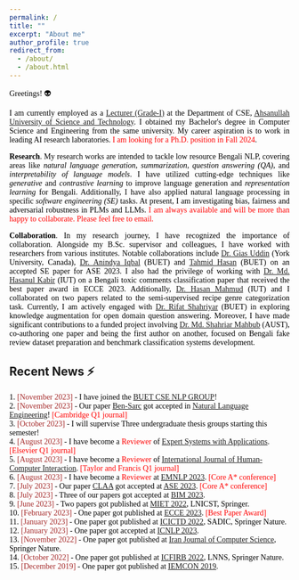 ```yaml
---
permalink: /
title: ""
excerpt: "About me"
author_profile: true
redirect_from: 
  - /about/
  - /about.html
---
```


<span style="color:black; font-family:Georgia">Greetings! 👽</span>

<p style="text-align:justify; color:black; font-family:Georgia">I am currently employed as 
a <a href="https://aust.edu/cse/faculty_member/mr_g_m_shahariar">Lecturer (Grade-I)</a> at the Department of CSE, 
<a href="https://aust.edu/">Ahsanullah University of Science and Technology</a>. I obtained my Bachelor's degree in Computer Science and 
Engineering from the same university. My career aspiration is to work in leading AI research laboratories. <span style="color:red;">I am looking for a Ph.D. position in Fall 2024</span>.
</p>


<p style="text-align:justify;color:black; font-family:Georgia">
<b>Research</b>. My research works are intended to tackle low resource Bengali NLP, covering areas like <em>natural language generation</em>, <em>summarization</em>, <em>question answering (QA)</em>, 
and <em>interpretability of language models</em>. I have utilized cutting-edge techniques like <em>generative</em> and 
<em>contrastive learning</em> to improve language generation and <em>representation learning</em> for Bengali. 
Additionally, I have also applied natural language processing in specific <em>software engineering (SE)</em> tasks. At present, I am investigating bias, fairness and adversarial robustness in PLMs and LLMs.
<span style="color:red;">I am always available and will be more than happy to collaborate. Please feel free to email.</span>
</p>

<p style="text-align:justify;color:black; font-family:Georgia">
<b>Collaboration</b>.  In my research journey, I have recognized the importance of collaboration. Alongside my B.Sc. supervisor and 
colleagues, I have worked with researchers from various institutes. Notable collaborations include 
<a href="https://giasuddin.ca/">Dr. Gias Uddin</a> (York University, Canada), 
<a href="https://cse.buet.ac.bd/faculty_list/detail/anindyaiqbal">Dr. Anindya Iqbal</a> (BUET) and <a href="https://tahmid04.github.io/">Tahmid Hasan</a> (BUET) on an accepted SE paper for ASE 2023. I also 
had the privilege of working with <a href="https://cse.iutoic-dhaka.edu/profile/hasanul">Dr. Md. Hasanul Kabir</a> (IUT) on a Bengali toxic 
comments classification paper that received the best paper award in ECCE 2023. Additionally, 
<a href="https://cse.iutoic-dhaka.edu/profile/hasan/education">Dr. Hasan Mahmud</a> (IUT) and I collaborated on two papers related to the 
semi-supervised recipe genre categorization task. Currently, I am actively engaged with 
<a href="http://rifatshahriyar.github.io/">Dr. Rifat Shahriyar</a> (BUET) in exploring knowledge augmentation for open 
domain question answering. Moreover, I have made significant contributions to a funded project involving 
<a href="https://www.aust.edu/cse/faculty_member/dr_md_shahriar_mahbub">Dr. Md. Shahriar Mahbub</a> (AUST), co-authoring one paper and being the first 
author on another, focused on Bengali fake review dataset preparation and benchmark classification systems development.
</p>


## Recent News ⚡
<span style="font-family:Monaco; color:black;">1. <span style="color:brown">[November 2023]</span> -  I have joined the [BUET CSE NLP GROUP](https://csebuetnlp.github.io/)!</span><br/>
<span style="font-family:Monaco; color:black;">2. <span style="color:brown">[November 2023]</span> -  Our paper [Ben-Sarc](https://www.researchgate.net/publication/357888683_Ben-Sarc_A_Corpus_for_Sarcasm_Detection_from_Bengali_Social_Media_Comments_and_Its_Baseline_Evaluation) got accepted in [Natural Language Engineering](https://www.cambridge.org/core/journals/natural-language-engineering)! <span style="color:red;">[Cambridge Q1 journal]</span></span><br/>
<span style="font-family:Monaco; color:black;">3. <span style="color:brown">[October 2023]</span> -  I will supervise Three undergraduate thesis groups starting this semester!</span><br/>
<span style="font-family:Monaco; color:black;">4. <span style="color:brown">[August 2023]</span> - I have become a <span style="color:red;">Reviewer</span> of [Expert Systems with Applications](https://www.sciencedirect.com/journal/expert-systems-with-applications). <span style="color:red;">[Elsevier Q1 journal]</span></span><br/>
<span style="font-family:Monaco; color:black;">5. <span style="color:brown">[August 2023]</span> - I have become a <span style="color:red;">Reviewer</span> of [International Journal of Human-Computer Interaction](https://www.tandfonline.com/loi/hihc20). <span style="color:red;">[Taylor and Francis Q1 journal]</span> </span><br/>
<span style="font-family:Monaco; color:black;">6. <span style="color:brown">[August 2023]</span> - I have become a <span style="color:red;">Reviewer</span> at [EMNLP 2023](https://2023.emnlp.org/). <span style="color:red;">[Core A* conference]</span> </span><br/>
<span style="font-family:Monaco; color:black;">7. <span style="color:brown">[July 2023]</span> - Our paper [CLAA](https://ieeexplore.ieee.org/document/10298556/) got accepted at [ASE 2023](https://conf.researchr.org/track/ase-2023/ase-2023-papers). <span style="color:red;">[Core A* conference]</span> </span><br/>
<span style="font-family:Monaco; color:black;">8. <span style="color:brown">[July 2023]</span> - Three of our papers got accepted at [BIM 2023](https://confbim.com/). </span><br/>
<span style="font-family:Monaco; color:black;">9. <span style="color:brown">[June 2023]</span> -  Two papers got published at [MIET 2022](https://link.springer.com/book/10.1007/978-3-031-34622-4), LNICST, Springer. </span><br/>
<span style="font-family:Monaco; color:black;">10. <span style="color:brown">[February 2023]</span> -  One paper got published at [ECCE 2023](https://webs.cuet.ac.bd/ecce/). <span style="color:red;">[Best Paper Award]</span></span><br/>
<span style="font-family:Monaco; color:black;">11. <span style="color:brown">[January 2023]</span> -  One paper got published at [ICICTD 2022](https://link.springer.com/book/10.1007/978-981-19-7528-8), SADIC, Springer Nature. </span><br/>
<span style="font-family:Monaco; color:black;">12. <span style="color:brown">[January 2023]</span> -  One paper got accepted at [ICNLP 2023](http://www.icnlp.net/index.html). </span><br/>
<span style="font-family:Monaco; color:black;">13. <span style="color:brown">[November 2022]</span> -  One paper got published at [Iran Journal of Computer Science](https://www.springer.com/journal/42044), Springer Nature. </span><br/>
<span style="font-family:Monaco; color:black;">14. <span style="color:brown">[October 2022]</span> -  One paper got published at [ICFIRB 2022](https://link.springer.com/book/10.1007/978-981-19-2445-3), LNNS, Springer Nature. </span><br/>
<span style="font-family:Monaco; color:black;">15. <span style="color:brown">[December 2019]</span> -  One paper got published at [IEMCON 2019](https://ieee-iemcon.org/ieee-iemcon-2019-2/). </span><br/>